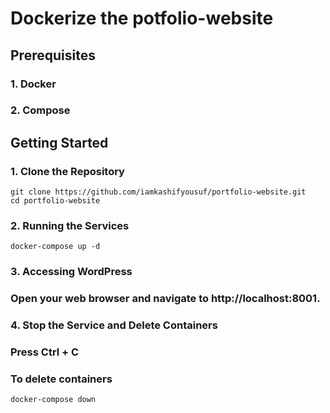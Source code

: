 # __Dockerize the potfolio-website__

## __Prerequisites__
### 1. Docker
### 2. Compose


## __Getting Started__
### 1. Clone the Repository
```
git clone https://github.com/iamkashifyousuf/portfolio-website.git
cd portfolio-website
```

### 2. Running the Services
```
docker-compose up -d
```


### 3. Accessing WordPress
### Open your web browser and navigate to http://localhost:8001.

### 4. Stop the Service and Delete Containers
### Press Ctrl + C
### To delete containers
```
docker-compose down
```
